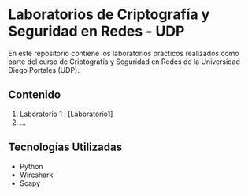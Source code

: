# Laboratorios de Criptografía y Seguridad en Redes - UDP
En este repositorio contiene los laboratorios practicos realizados como parte del curso de Criptografía y Seguridad en Redes de la Universidad Diego Portales (UDP).
## Contenido
1. Laboratorio 1 : [Laboratorio1]
2. ...
## Tecnologías Utilizadas
- Python
- Wireshark
- Scapy
